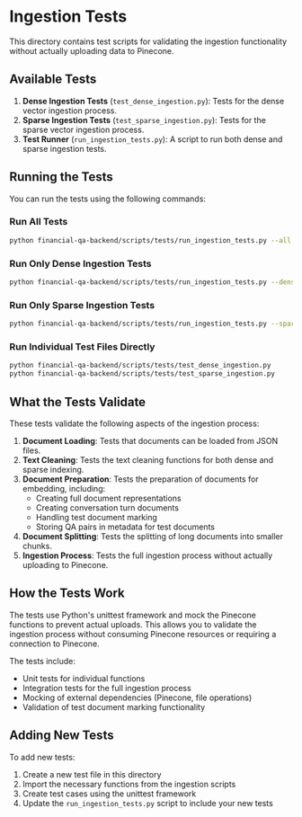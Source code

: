 # Ingestion Tests

This directory contains test scripts for validating the ingestion functionality without actually uploading data to Pinecone.

## Available Tests

1. **Dense Ingestion Tests** (`test_dense_ingestion.py`): Tests for the dense vector ingestion process.
2. **Sparse Ingestion Tests** (`test_sparse_ingestion.py`): Tests for the sparse vector ingestion process.
3. **Test Runner** (`run_ingestion_tests.py`): A script to run both dense and sparse ingestion tests.

## Running the Tests

You can run the tests using the following commands:

### Run All Tests

```bash
python financial-qa-backend/scripts/tests/run_ingestion_tests.py --all
```

### Run Only Dense Ingestion Tests

```bash
python financial-qa-backend/scripts/tests/run_ingestion_tests.py --dense
```

### Run Only Sparse Ingestion Tests

```bash
python financial-qa-backend/scripts/tests/run_ingestion_tests.py --sparse
```

### Run Individual Test Files Directly

```bash
python financial-qa-backend/scripts/tests/test_dense_ingestion.py
python financial-qa-backend/scripts/tests/test_sparse_ingestion.py
```

## What the Tests Validate

These tests validate the following aspects of the ingestion process:

1. **Document Loading**: Tests that documents can be loaded from JSON files.
2. **Text Cleaning**: Tests the text cleaning functions for both dense and sparse indexing.
3. **Document Preparation**: Tests the preparation of documents for embedding, including:
   - Creating full document representations
   - Creating conversation turn documents
   - Handling test document marking
   - Storing QA pairs in metadata for test documents
4. **Document Splitting**: Tests the splitting of long documents into smaller chunks.
5. **Ingestion Process**: Tests the full ingestion process without actually uploading to Pinecone.

## How the Tests Work

The tests use Python's unittest framework and mock the Pinecone functions to prevent actual uploads. This allows you to validate the ingestion process without consuming Pinecone resources or requiring a connection to Pinecone.

The tests include:

- Unit tests for individual functions
- Integration tests for the full ingestion process
- Mocking of external dependencies (Pinecone, file operations)
- Validation of test document marking functionality

## Adding New Tests

To add new tests:

1. Create a new test file in this directory
2. Import the necessary functions from the ingestion scripts
3. Create test cases using the unittest framework
4. Update the `run_ingestion_tests.py` script to include your new tests 